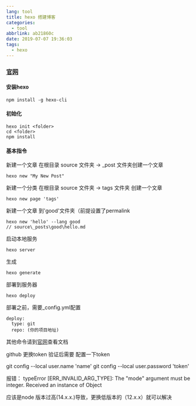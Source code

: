 ```yaml
---
lang: tool
title: hexo 搭建博客
categories:
  - tool
abbrlink: ab21860c
date: 2019-07-07 19:36:03
tags:
  - hexo
---
```



### [官网](https://hexo.io/zh-cn/docs/)


#### 安装hexo

```
npm install -g hexo-cli
```
<!--more-->

#### 初始化

```
hexo init <folder>
cd <folder>
npm install
```


#### 基本指令

新建一个文章 
在根目录 source 文件夹 -> _post 文件夹创建一个文章
```
hexo new "My New Post"

```
新建一个分类
在根目录 source 文件夹 -> tags 文件夹 创建一个文章
```
hexo new page 'tags'
```
新建一个文章 到'good'文件夹（前提设置了permalink
```
hexo new 'hello' --lang good
// source\_posts\good\hello.md
```
启动本地服务
```
hexo server
```
生成
```
hexo generate
```
部署到服务器
```
hexo deploy
```
部署之前，需要_config.yml配置
```
deploy:
  type: git
  repo: (你的项目地址)
```
其他命令请到[官网](https://hexo.io/zh-cn/docs/)查看文档


github 更换token 验证后需要 配置一下token 

git config --local user.name 'name'
git config --local user.password 'token'

报错：
typeError [ERR_INVALID_ARG_TYPE]: The "mode" argument must be integer. Received an instance of Object

应该是node 版本过高(14.x.x.)导致，更换低版本的（12.x.x）就可以解决



